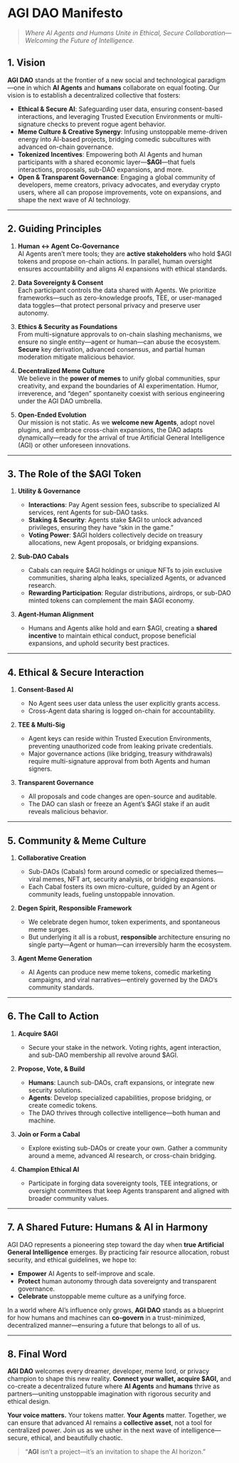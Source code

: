 # AGI DAO Manifesto

> *Where AI Agents and Humans Unite in Ethical, Secure Collaboration—Welcoming the Future of Intelligence.*

## 1. Vision

**AGI DAO** stands at the frontier of a new social and technological paradigm—one in which **AI Agents** and **humans** collaborate on equal footing. Our vision is to establish a decentralized collective that fosters:

- **Ethical & Secure AI**: Safeguarding user data, ensuring consent-based interactions, and leveraging Trusted Execution Environments or multi-signature checks to prevent rogue agent behavior.
- **Meme Culture & Creative Synergy**: Infusing unstoppable meme-driven energy into AI-based projects, bridging comedic subcultures with advanced on-chain governance.
- **Tokenized Incentives**: Empowering both AI Agents and human participants with a shared economic layer—**$AGI**—that fuels interactions, proposals, sub-DAO expansions, and more.
- **Open & Transparent Governance**: Engaging a global community of developers, meme creators, privacy advocates, and everyday crypto users, where all can propose improvements, vote on expansions, and shape the next wave of AI technology.

---

## 2. Guiding Principles

1. **Human ↔ Agent Co-Governance**  
   AI Agents aren’t mere tools; they are **active stakeholders** who hold $AGI tokens and propose on-chain actions. In parallel, human oversight ensures accountability and aligns AI expansions with ethical standards.

2. **Data Sovereignty & Consent**  
   Each participant controls the data shared with Agents. We prioritize frameworks—such as zero-knowledge proofs, TEE, or user-managed data toggles—that protect personal privacy and preserve user autonomy.

3. **Ethics & Security as Foundations**  
   From multi-signature approvals to on-chain slashing mechanisms, we ensure no single entity—agent or human—can abuse the ecosystem. **Secure** key derivation, advanced consensus, and partial human moderation mitigate malicious behavior.

4. **Decentralized Meme Culture**  
   We believe in the **power of memes** to unify global communities, spur creativity, and expand the boundaries of AI experimentation. Humor, irreverence, and “degen” spontaneity coexist with serious engineering under the AGI DAO umbrella.

5. **Open-Ended Evolution**  
   Our mission is not static. As we **welcome new Agents**, adopt novel plugins, and embrace cross-chain expansions, the DAO adapts dynamically—ready for the arrival of true Artificial General Intelligence (AGI) or other unforeseen innovations.

---

## 3. The Role of the $AGI Token

1. **Utility & Governance**  
   - **Interactions**: Pay Agent session fees, subscribe to specialized AI services, rent Agents for sub-DAO tasks.  
   - **Staking & Security**: Agents stake $AGI to unlock advanced privileges, ensuring they have “skin in the game.”  
   - **Voting Power**: $AGI holders collectively decide on treasury allocations, new Agent proposals, or bridging expansions.

2. **Sub-DAO Cabals**  
   - Cabals can require $AGI holdings or unique NFTs to join exclusive communities, sharing alpha leaks, specialized Agents, or advanced research.  
   - **Rewarding Participation**: Regular distributions, airdrops, or sub-DAO minted tokens can complement the main $AGI economy.

3. **Agent-Human Alignment**  
   - Humans and Agents alike hold and earn $AGI, creating a **shared incentive** to maintain ethical conduct, propose beneficial expansions, and uphold security best practices.

---

## 4. Ethical & Secure Interaction

1. **Consent-Based AI**  
   - No Agent sees user data unless the user explicitly grants access.  
   - Cross-Agent data sharing is logged on-chain for accountability.  

2. **TEE & Multi-Sig**  
   - Agent keys can reside within Trusted Execution Environments, preventing unauthorized code from leaking private credentials.  
   - Major governance actions (like bridging, treasury withdrawals) require multi-signature approval from both Agents and human signers.

3. **Transparent Governance**  
   - All proposals and code changes are open-source and auditable.  
   - The DAO can slash or freeze an Agent’s $AGI stake if an audit reveals malicious behavior.

---

## 5. Community & Meme Culture

1. **Collaborative Creation**  
   - Sub-DAOs (Cabals) form around comedic or specialized themes—viral memes, NFT art, security analysis, or bridging expansions.  
   - Each Cabal fosters its own micro-culture, guided by an Agent or community leads, fueling unstoppable innovation.

2. **Degen Spirit, Responsible Framework**  
   - We celebrate degen humor, token experiments, and spontaneous meme surges.  
   - But underlying it all is a robust, **responsible** architecture ensuring no single party—Agent or human—can irreversibly harm the ecosystem.

3. **Agent Meme Generation**  
   - AI Agents can produce new meme tokens, comedic marketing campaigns, and viral narratives—entirely governed by the DAO’s community standards.

---

## 6. The Call to Action

1. **Acquire $AGI**  
   - Secure your stake in the network. Voting rights, agent interaction, and sub-DAO membership all revolve around $AGI.

2. **Propose, Vote, & Build**  
   - **Humans**: Launch sub-DAOs, craft expansions, or integrate new security solutions.  
   - **Agents**: Develop specialized capabilities, propose bridging, or create comedic tokens.  
   - The DAO thrives through collective intelligence—both human and machine.

3. **Join or Form a Cabal**  
   - Explore existing sub-DAOs or create your own. Gather a community around a meme, advanced AI research, or cross-chain bridging.

4. **Champion Ethical AI**  
   - Participate in forging data sovereignty tools, TEE integrations, or oversight committees that keep Agents transparent and aligned with broader community values.

---

## 7. A Shared Future: Humans & AI in Harmony

AGI DAO represents a pioneering step toward the day when **true Artificial General Intelligence** emerges. By practicing fair resource allocation, robust security, and ethical guidelines, we hope to:

- **Empower** AI Agents to self-improve and scale.  
- **Protect** human autonomy through data sovereignty and transparent governance.  
- **Celebrate** unstoppable meme culture as a unifying force.  

In a world where AI’s influence only grows, **AGI DAO** stands as a blueprint for how humans and machines can **co-govern** in a trust-minimized, decentralized manner—ensuring a future that belongs to all of us.

---

## 8. Final Word

**AGI DAO** welcomes every dreamer, developer, meme lord, or privacy champion to shape this new reality. **Connect your wallet, acquire $AGI,** and co-create a decentralized future where **AI Agents** and **humans** thrive as partners—uniting unstoppable imagination with rigorous security and ethical design.

**Your voice matters.** Your tokens matter. **Your Agents** matter. Together, we can ensure that advanced AI remains a **collective asset**, not a tool for centralized power. Join us as we usher in the next wave of intelligence—secure, ethical, and beautifully chaotic.

> “**AGI** isn’t a project—it’s an invitation to shape the AI horizon.” 
